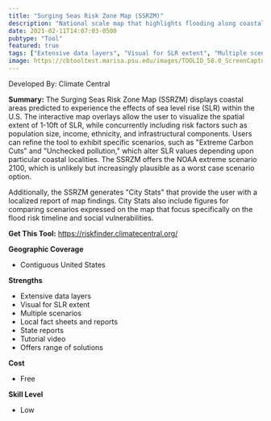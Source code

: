 ```yaml
---
title: "Surging Seas Risk Zone Map (SSRZM)"
description: "National scale map that highlights flooding along coastal areas with SLR from 1-10ft, social demographic layers. The tool also includes localized fact sheets and detailed reports with flood impacts and resilience efforts individuals may take."
date: 2021-02-11T14:07:03-0500
pubtype: "Tool"
featured: true
tags: ["Extensive data layers", "Visual for SLR extent", "Multiple scenarios", "Local fact sheets and reports", "State reports", "Tutorial video", "Offers range of solutions"]
image: https://cbtooltest.marisa.psu.edu/images/TOOLID_58.0_ScreenCapture-1.png
---
```

Developed By: Climate Central

**Summary:** The Surging Seas Risk Zone Map (SSRZM) displays coastal areas predicted to experience the effects of sea level rise (SLR) within the U.S. The interactive map overlays allow the user to visualize the spatial extent of 1-10ft of SLR, while concurrently including risk factors such as population size, income, ethnicity, and infrastructural components. Users can refine the tool to exhibit specific scenarios, such as "Extreme Carbon Cuts" and "Unchecked pollution," which alter SLR values depending upon particular coastal localities. The SSRZM offers the NOAA extreme scenario 2100, which is unlikely but increasingly plausible as a worst case scenario option.

Additionally, the SSRZM generates "City Stats" that provide the user with a localized report of map findings. City Stats also include figures for comparing scenarios expressed on the map that focus specifically on the flood risk timeline and social vulnerabilities.

__**Get This Tool:**__ https://riskfinder.climatecentral.org/

__**Geographic Coverage**__
- Contiguous United States

__**Strengths**__
-  Extensive data layers
-   Visual for SLR extent
-   Multiple scenarios
-   Local fact sheets and reports
-   State reports
-   Tutorial video
-   Offers range of solutions

__**Cost**__
- Free

__**Skill Level**__
- Low
